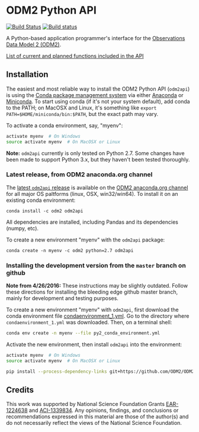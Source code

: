 ODM2 Python API
===============

[![Build Status](https://travis-ci.org/ODM2/ODM2PythonAPI.svg?branch=master)](https://travis-ci.org/ODM2/ODM2PythonAPI)
[![Build status](https://ci.appveyor.com/api/projects/status/47pry4brcrlls6hd/branch/master?svg=true)](https://ci.appveyor.com/project/sreeder/odm2pythonapi/branch/master)


A Python-based application programmer's interface for the [Observations Data Model 2 (ODM2)](http://odm2.org).

[List of current and planned functions included in the API](https://github.com/ODM2/ODM2PythonAPI/blob/master/doc/APIFunctionList.md)

## Installation

The easiest and most reliable way to install the ODM2 Python API (`odm2api`) is using the [Conda package management system](http://conda.pydata.org/docs/) via either [Anaconda](https://www.continuum.io/downloads) or [Miniconda](http://conda.pydata.org/miniconda.html). To start using conda (if it's not your system default), add conda to the PATH; on MacOSX and Linux, it's something like `export PATH=$HOME/miniconda/bin:$PATH`, but the exact path may vary.

To activate a conda environment, say, "myenv":
```bash
activate myenv  # On Windows
source activate myenv  # On MacOSX or Linux
```

**Note:** `odm2api` currently is only tested on Python 2.7. Some changes have been made to support Python 3.x, but they haven't been tested thoroughly.


### Latest release, from ODM2 anaconda.org channel

The [latest `odm2api` release](https://github.com/ODM2/ODM2PythonAPI/releases) is available on the [ODM2 anaconda.org channel](https://anaconda.org/odm2/odm2api) for all major OS paltforms (linux, OSX, win32/win64). To install it on an existing conda environment:
```
conda install -c odm2 odm2api
```
All dependencies are installed, including Pandas and its dependencies (numpy, etc).

To create a new environment "myenv" with the `odm2api` package:
```
conda create -n myenv -c odm2 python=2.7 odm2api
```

### Installing the development version from the `master` branch on github

**Note from 4/26/2016:** These instructions may be slightly outdated. Follow these directions for installing the bleeding edge github master branch, mainly for development and testing purposes.

To create a new environment "myenv" with `odm2api`, first download the conda environment file [condaenvironment_1.yml](https://raw.githubusercontent.com/ODM2/ODM2PythonAPI/master/condaenvironment_1.yml). Go to the directory where `condaenvironment_1.yml` was downloaded. Then, on a terminal shell:
```bash
conda env create -n myenv --file py2_conda_environment.yml
```
Activate the new environment, then install `odm2api` into the environment:
```bash
activate myenv  # On Windows
source activate myenv  # On MacOSX or Linux

pip install --process-dependency-links git+https://github.com/ODM2/ODM2PythonAPI.git
```

## Credits

This work was supported by National Science Foundation Grants [EAR-1224638](http://www.nsf.gov/awardsearch/showAward?AWD_ID=1224638) and [ACI-1339834](http://www.nsf.gov/awardsearch/showAward?AWD_ID=1339834). Any opinions, findings, and conclusions or recommendations expressed in this material are those of the author(s) and do not necessarily reflect the views of the National Science Foundation.
